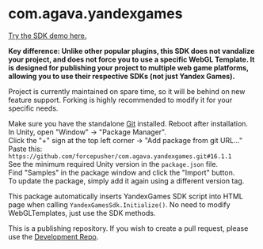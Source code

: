 # com.agava.yandexgames  
  
[Try the SDK demo here.](https://yandex.ru/games/app/223976?draft=true)  
  
**Key difference: Unlike other popular plugins, this SDK does not vandalize your project, and does not force you to use a specific WebGL Template. It is designed for publishing your project to multiple web game platforms, allowing you to use their respective SDKs (not just Yandex Games).**  
  
Project is currently maintained on spare time, so it will be behind on new feature support. Forking is highly recommended to modify it for your specific needs.  
  
Make sure you have the standalone [Git](https://git-scm.com/downloads) installed. Reboot after installation.  
In Unity, open "Window" -> "Package Manager".  
Click the "+" sign at the top left corner -> "Add package from git URL..."  
Paste this: `https://github.com/forcepusher/com.agava.yandexgames.git#16.1.1`  
See the minimum required Unity version in the `package.json` file.  
Find "Samples" in the package window and click the "Import" button.  
To update the package, simply add it again using a different version tag.  
  
This package automatically inserts YandexGames SDK script into HTML page when calling `YandexGamesSdk.Initialize()`. No need to modify WebGLTemplates, just use the SDK methods.  
  
This is a publishing repository. If you wish to create a pull request, please use the [Development Repo](https://github.com/forcepusher/YandexGamesUnity).
